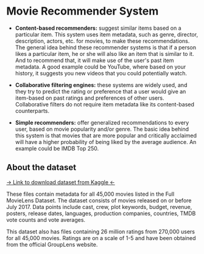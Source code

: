 
# Movie Recommender System


* **Content-based recommenders:** suggest similar items based on a particular item. This system uses item metadata, such as genre, director, description, actors, etc. for movies, to make these recommendations. The general idea behind these recommender systems is that if a person likes a particular item, he or she will also like an item that is similar to it. And to recommend that, it will make use of the user's past item metadata. A good example could be YouTube, where based on your history, it suggests you new videos that you could potentially watch.


* **Collaborative filtering engines:** these systems are widely used, and they try to predict the rating or preference that a user would give an item-based on past ratings and preferences of other users. Collaborative filters do not require item metadata like its content-based counterparts.


* **Simple recommenders:** offer generalized recommendations to every user, based on movie popularity and/or genre. The basic idea behind this system is that movies that are more popular and critically acclaimed will have a higher probability of being liked by the average audience. An example could be IMDB Top 250.


## About the dataset

[-> Link to download dataset from Kaggle <-](https://www.kaggle.com/rounakbanik/the-movies-dataset?select=ratings.csv)

These files contain metadata for all 45,000 movies listed in the Full MovieLens Dataset. The dataset consists of movies released on or before July 2017. Data points include cast, crew, plot keywords, budget, revenue, posters, release dates, languages, production companies, countries, TMDB vote counts and vote averages.

This dataset also has files containing 26 million ratings from 270,000 users for all 45,000 movies. Ratings are on a scale of 1-5 and have been obtained from the official GroupLens website.

